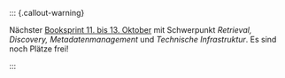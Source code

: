 ::: {.callout-warning}

Nächster [Booksprint 11. bis 13. Oktober](https://www.th-wildau.de/hochschule/zentrale-einrichtungen/hochschulbibliothek/ueber-die-bibliothek/projekte/book-sprint/) mit Schwerpunkt *Retrieval, Discovery, Metadatenmanagement* und *Technische Infrastruktur*. Es sind noch Plätze frei!

:::
